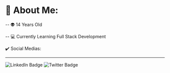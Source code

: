 # 🌌 About Me:

<p>-- 👽 14 Years Old </p>
<p>-- 💻 Currently Learning Full Stack Development </p>
✔️ Social Medias:
<hr>
<div id="badges">
  <img src="https://img.shields.io/badge/Facebook-blue?style=for-the-badge&logo=linkedin&logoColor=white" alt="LinkedIn Badge"/>
  <img src="https://img.shields.io/badge/Twitter-blue?style=for-the-badge&logo=twitter&logoColor=white" alt="Twitter Badge"/>
</div>

